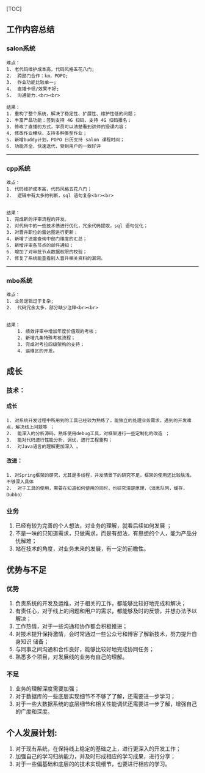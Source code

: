 [TOC]
## 工作内容总结
### salon系统

	难点：
	1. 老代码维护成本高，代码风格五花八门;
	2.  跨部门合作：km，POPO;
	3.  作业功能比较单一;
	4.  直播卡顿/效果不好;
	5.  沟通能力.<br><br>

	结果：
	1. 重构了整个系统，解决了稳定性、扩展性、维护性低的问题；
	2. 丰富产品功能：签到支持 4G 扫码、支持 4G 扫码报名；
	3. 修改了直播的方式，学员可以清楚看到讲师的授课内容；
	4. 修改作业模块，支持多种类型作业；
	5. 新增buddy计划，POPO 日历支持 salon 课程时间；
	6. 功能齐全，快速迭代，受到用户的一致好评

---
### cpp系统

	难点：
	1. 代码维护成本高，代码风格五花八门；
	2.  逻辑中有太多的判断，sql 语句复杂<br><br>


	结果：
	1. 完成新的评审流程的开发。
	2. 对代码中的一些技术债进行优化，冗余代码提取，sql 语句优化；
	3. 对晋升职位的雷达图进行更新；
	4. 新增了进度查询中部门维度的汇总；
	5. 新增评审各节点的邮件通知；
	6. 增加了对审批节点数据权限的校验；
	7. 修复了系统能查看别人晋升相关资料的漏洞。

---
### mbo系统

	难点：
	1. 业务逻辑过于复杂;
	2.  代码冗余太多，部分缺少注释<br><br>


	结果：
		1. 绩效评审中增加年度价值观的考核；
		2. 新增几条特殊考核流程；
		3. 完成对考拉四级架构的支持；
		4. 运维区的开发。




## 成长 

### 	技术：

 #### 成长
	1. 对系统开发过程中所用到的工具已经较为熟练了，能独立的处理业务需求，遇到的开发难点，解决线上问题等 ；
	2.  能深入的分析源码，熟练使用debug工具，对框架进行一些定制化的改造 ；
	3.  能对代码进行性能分析，调优，进行工程重构；
	4.  对Java语言的理解更加深入 。
#### 改进： 
	1. 对Spring框架的研究，尤其是多线程，并发情景下的研究不足，框架的使用还比较肤浅，不够深入具体
	2.  对于工具的使用，需要在知道如何使用的同时，也研究清楚原理，（消息队列，缓存，Dubbo） 
###  业务 

1. 已经有较为完善的个人想法，对业务的理解，就看后续如何发展 ；
2. 不是一味的只知道需求，只做需求，而是有想法，有思想的个人，能为产品分忧解难；
3. 站在技术的角度，对业务未来的发展，有一定的前瞻性。



## 优势与不足
### 优势
1. 负责系统的开发及运维，对于相关的工作，都能够比较好地完成和解决；
2. 有责任心，对于线上的问题和用户的需求，都能够及时的反馈，并想办法予以解决；
3. 工作热情，对于一些沟通和协作都会积极推进；
4. 对技术提升保持激情，会时常通过一些公众号和博客了解新技术，努力提升自身知识 储备；
5. 与同事之间沟通和合作良好，能够比较好地完成协同任务；
6. 熟悉多个项目，对发展线的业务有自己的理解。
### 不足
1. 业务的理解深度需要加强；
2.  对于数据库的一些底层实现细节不不够了了解，还需要进一步学习；
3.  对于一些大数据系统的底层细节和相关性能调优还需要进一步了解，增强自己的广度和深度。



## 个人发展计划:
1.  对于现有系统，在保持线上稳定的基础之上，进行更深入的开发工作；
2. 加强自己的学习归纳能力，并及时形成相应的学习成果，进行分享；
5. 对于一些偏基础和底层的的技术实现细节，也要进行相应的学习。


